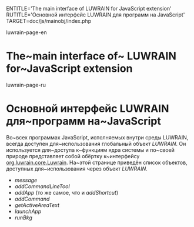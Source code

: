 
ENTITLE='The main interface of LUWRAIN for JavaScript extension'
RUTITLE='Основной интерфейс LUWRAIN для программ на JavaScript'
TARGET=doc/js/mainobj/index.php

luwrain-page-en

# The~main interface of~ LUWRAIN for~JavaScript extension

luwrain-page-ru

# Основной интерфейс LUWRAIN для~программ на~JavaScript

Во~всех программах JavaScript, исполняемых внутри среды LUWRAIN, всегда доступен для~использования глобальный объект _LUWRAIN_.
Он используется для~доступа к~функциям ядра системы и по~своей природе представляет собой обёртку к~интерфейсу [org.luwrain.core.Luwrain](http://luwrain.org/javadoc/org/luwrain/core/Luwrain.html).
На~этой странице приведён список  объектов, доступных для~использования через объект _LUWRAIN_.


* _message_
* _addCommandLineTool_
* _addApp_ (то же самое, что и _addShortcut_)
* _addCommand_
* _getActiveAreaText_
* _launchApp_
* _runBkg_
